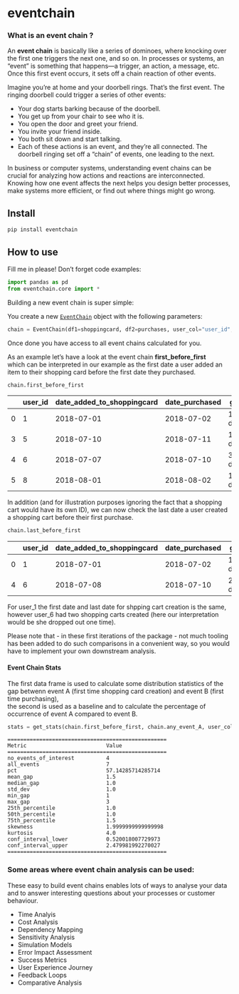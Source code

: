 # eventchain

<!-- WARNING: THIS FILE WAS AUTOGENERATED! DO NOT EDIT! -->

### What is an event chain ?

An **event chain** is basically like a series of dominoes, where
knocking over the first one triggers the next one, and so on. In
processes or systems, an “event” is something that happens—a trigger, an
action, a message, etc. Once this first event occurs, it sets off a
chain reaction of other events.

Imagine you’re at home and your doorbell rings. That’s the first event.
The ringing doorbell could trigger a series of other events:

- Your dog starts barking because of the doorbell.
- You get up from your chair to see who it is.
- You open the door and greet your friend.
- You invite your friend inside.
- You both sit down and start talking.
- Each of these actions is an event, and they’re all connected. The
  doorbell ringing set off a “chain” of events, one leading to the next.

In business or computer systems, understanding event chains can be
crucial for analyzing how actions and reactions are interconnected.
Knowing how one event affects the next helps you design better
processes, make systems more efficient, or find out where things might
go wrong.

## Install

``` sh
pip install eventchain
```

## How to use

Fill me in please! Don’t forget code examples:

``` python
import pandas as pd
from eventchain.core import *
```

Building a new event chain is super simple:

You create a new
[`EventChain`](https://tkanngiesser.github.io/eventchain/core.html#eventchain)
object with the following parameters:

``` python
chain = EventChain(df1=shoppingcard, df2=purchases, user_col="user_id", timestamp_col="date", suffix=["added_to_shoppingcard", "purchased"])
```

Once done you have access to all event chains calculated for you.

As an example let’s have a look at the event chain
**first_before_first** <br> which can be interpreted in our example as
the first date a user added an item to their shopping card before the
first date they purchased.

``` python
chain.first_before_first
```

<div>
<style scoped>
    .dataframe tbody tr th:only-of-type {
        vertical-align: middle;
    }
&#10;    .dataframe tbody tr th {
        vertical-align: top;
    }
&#10;    .dataframe thead th {
        text-align: right;
    }
</style>

|     | user_id | date_added_to_shoppingcard | date_purchased | gap    |
|-----|---------|----------------------------|----------------|--------|
| 0   | 1       | 2018-07-01                 | 2018-07-02     | 1 days |
| 3   | 5       | 2018-07-10                 | 2018-07-11     | 1 days |
| 4   | 6       | 2018-07-07                 | 2018-07-10     | 3 days |
| 5   | 8       | 2018-08-01                 | 2018-08-02     | 1 days |

</div>

In addition (and for illustration purposes ignoring the fact that a
shopping cart would have its own ID), we can now check the last date a
user created a shopping cart before their first purchase.

``` python
chain.last_before_first
```

<div>
<style scoped>
    .dataframe tbody tr th:only-of-type {
        vertical-align: middle;
    }
&#10;    .dataframe tbody tr th {
        vertical-align: top;
    }
&#10;    .dataframe thead th {
        text-align: right;
    }
</style>

|     | user_id | date_added_to_shoppingcard | date_purchased | gap    |
|-----|---------|----------------------------|----------------|--------|
| 0   | 1       | 2018-07-01                 | 2018-07-02     | 1 days |
| 4   | 6       | 2018-07-08                 | 2018-07-10     | 2 days |

</div>

For user_1 the first date and last date for shpping cart creation is the
same, however user_6 had two shopping carts created (here our
interpretation would be she dropped out one time).

Please note that - in these first iterations of the package - not much
tooling has been added to do such comparisons in a convenient way, so
you would have to implement your own downstream analysis.

#### Event Chain Stats

The first data frame is used to calculate some distribution statistics
of the gap betwenn event A (first time shopping card creation) and event
B (first time purchasing), <br> the second is used as a baseline and to
calculate the percentage of occurrence of event A compared to event B.

``` python
stats = get_stats(chain.first_before_first, chain.any_event_A, user_col="user_id", gap_column="gap")
```

    ==================================================
    Metric                         Value     
    ==================================================
    no_events_of_interest          4         
    all_events                     7         
    pct                            57.14285714285714
    mean_gap                       1.5       
    median_gap                     1.0       
    std_dev                        1.0       
    min_gap                        1         
    max_gap                        3         
    25th_percentile                1.0       
    50th_percentile                1.0       
    75th_percentile                1.5       
    skewness                       1.9999999999999998
    kurtosis                       4.0       
    conf_interval_lower            0.520018007729973
    conf_interval_upper            2.479981992270027
    ==================================================

### Some areas where event chain analysis can be used:

These easy to build event chains enables lots of ways to analyse your
data and to answer interesting questions about your processes or
customer behaviour.

- Time Analyis
- Cost Analysis
- Dependency Mapping
- Sensitivity Analysis
- Simulation Models
- Error Impact Assessment
- Success Metrics
- User Experience Journey
- Feedback Loops
- Comparative Analysis
